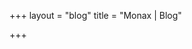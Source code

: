 +++
layout = "blog"
title = "Monax | Blog"

+++

<!-- section layout stored in /layouts/section/blog.html -->
